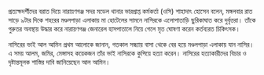 প্রত্যক্ষদর্শীদের বরাত দিয়ে নারায়ণগঞ্জ সদর মডেল থানার ভারপ্রাপ্ত কর্মকর্তা (ওসি) শাহাদাৎ হোসেন বলেন, মঙ্গলবার রাত সাড়ে ৯টার দিকে শহরের মণ্ডলপাড়া এলাকায় মা হোটেলের সামনে নাসিরকে এলোপাতাড়ি ছুরিকাঘাত করে দুর্বৃত্তরা। তাঁকে গুরুতর অবস্থায় উদ্ধার করে নারায়ণগঞ্জ জেনারেল হাসপাতালে নিয়ে গেলে মৃত ঘোষণা করেন কর্তব্যরত চিকিৎসক।

নাসিরের ভাই আল আমিন প্রথম আলোকে জানান, গতকাল সন্ধ্যায় বাসা থেকে বের হয়ে মণ্ডলপাড়া এলাকায় যান নাসির। এ সময় আলম, জমির, মেঙ্গাসহ কয়েকজন তাঁর ভাই নাসিরকে কুপিয়ে হত্যা করেন। নাসিরের হত্যাকারীদের বিচার ও দৃষ্টান্তমূলক শাস্তির দাবি জানিয়েছেন আল আমিন।  
